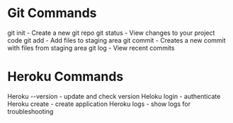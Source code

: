 # Git Commands

git init - Create a new git repo
git status - View changes to your project code
git add - Add files to staging area
git commit - Creates a new commit with files from staging area
git log - View recent commits


# Heroku Commands
Heroku --version - update and check version
Heloku login - authenticate
Heroku create - create application
Heroku logs - show logs for troubleshooting
